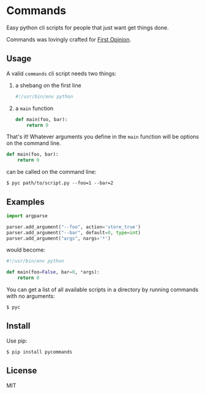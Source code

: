 # Commands

Easy python cli scripts for people that just want get things done.

Commands was lovingly crafted for [First Opinion](http://firstopinionapp.com).

## Usage

A valid `commands` cli script needs two things:

1. a shebang on the first line

    ```python
    #!/usr/bin/env python
    ```

2. a `main` function

    ```python
    def main(foo, bar):
        return 0
    ```

That's it! Whatever arguments you define in the `main` function will be options on the command line.

```python
def main(foo, bar):
    return 0
```

can be called on the command line:

    $ pyc path/to/script.py --foo=1 --bar=2


## Examples

```python
import argparse

parser.add_argument("--foo", action='store_true')
parser.add_argument("--bar", default=0, type=int)
parser.add_argument("args", nargs='*')
```

would become:

```python
#!/usr/bin/env python

def main(foo=False, bar=0, *args):
    return 0
```

You can get a list of all available scripts in a directory by running commands with no arguments:

    $ pyc

## Install

Use pip:

    $ pip install pycommands

## License

MIT

